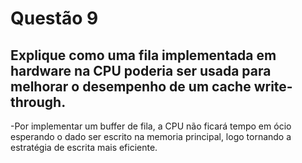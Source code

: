 # Questão 9

## Explique como uma fila implementada em hardware na CPU poderia ser usada para melhorar o desempenho de um cache write-through.

-Por implementar um buffer de fila, a CPU não ficará tempo em ócio esperando o dado ser escrito na memoria principal, logo tornando a estratégia de escrita mais eficiente.
